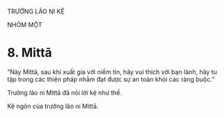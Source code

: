 TRƯỞNG LÃO NI KỆ

NHÓM MỘT

# 8. Mittā

“Này Mittā, sau khi xuất gia với niềm tin, hãy vui thích với bạn lành, hãy tu tập trong các thiện pháp nhằm đạt được sự an toàn khỏi các ràng buộc.”

Trưởng lão ni Mittā đã nói lời kệ như thế.

Kệ ngôn của trưởng lão ni Mittā.
